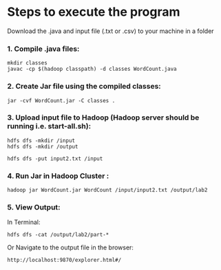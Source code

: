
# Steps to execute the program

Download the .java and input file (.txt or .csv) to your machine in a folder

### 1.  Compile .java files:
```
mkdir classes
javac -cp $(hadoop classpath) -d classes WordCount.java
```

### 2.  Create Jar file using the compiled classes:
```
jar -cvf WordCount.jar -C classes .
```

### 3.  Upload input file to Hadoop (Hadoop server should be running i.e. start-all.sh):
```
hdfs dfs -mkdir /input
hdfs dfs -mkdir /output

hdfs dfs -put input2.txt /input
```


### 4. Run Jar in Hadoop Cluster :

```
hadoop jar WordCount.jar WordCount /input/input2.txt /output/lab2
```

### 5. View Output:
In Terminal: 
```
hdfs dfs -cat /output/lab2/part-*
```

Or Navigate to the output file in the browser:
```
http://localhost:9870/explorer.html#/
```


